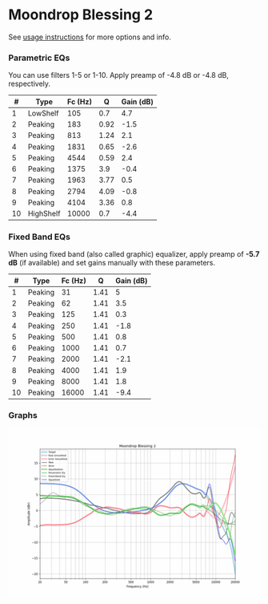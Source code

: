 # Moondrop Blessing 2
See [usage instructions](https://github.com/jaakkopasanen/AutoEq#usage) for more options and info.

### Parametric EQs
You can use filters 1-5 or 1-10. Apply preamp of -4.8 dB or -4.8 dB, respectively.

|   # | Type      |   Fc (Hz) |    Q |   Gain (dB) |
|-----|-----------|-----------|------|-------------|
|   1 | LowShelf  |       105 | 0.7  |         4.7 |
|   2 | Peaking   |       183 | 0.92 |        -1.5 |
|   3 | Peaking   |       813 | 1.24 |         2.1 |
|   4 | Peaking   |      1831 | 0.65 |        -2.6 |
|   5 | Peaking   |      4544 | 0.59 |         2.4 |
|   6 | Peaking   |      1375 | 3.9  |        -0.4 |
|   7 | Peaking   |      1963 | 3.77 |         0.5 |
|   8 | Peaking   |      2794 | 4.09 |        -0.8 |
|   9 | Peaking   |      4104 | 3.36 |         0.8 |
|  10 | HighShelf |     10000 | 0.7  |        -4.4 |

### Fixed Band EQs
When using fixed band (also called graphic) equalizer, apply preamp of **-5.7 dB** (if available) and set gains manually with these parameters.

|   # | Type    |   Fc (Hz) |    Q |   Gain (dB) |
|-----|---------|-----------|------|-------------|
|   1 | Peaking |        31 | 1.41 |         5   |
|   2 | Peaking |        62 | 1.41 |         3.5 |
|   3 | Peaking |       125 | 1.41 |         0.3 |
|   4 | Peaking |       250 | 1.41 |        -1.8 |
|   5 | Peaking |       500 | 1.41 |         0.8 |
|   6 | Peaking |      1000 | 1.41 |         0.7 |
|   7 | Peaking |      2000 | 1.41 |        -2.1 |
|   8 | Peaking |      4000 | 1.41 |         1.9 |
|   9 | Peaking |      8000 | 1.41 |         1.8 |
|  10 | Peaking |     16000 | 1.41 |        -9.4 |

### Graphs
![](./Moondrop%20Blessing%202.png)
